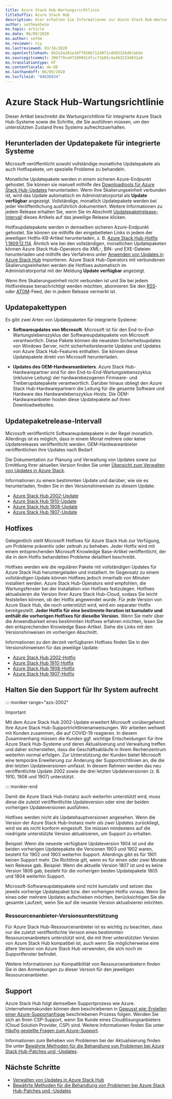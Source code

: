 ```yaml
---
title: Azure Stack Hub-Wartungsrichtlinie
titleSuffix: Azure Stack Hub
description: Hier erhalten Sie Informationen zur Azure Stack Hub-Wartungsrichtlinie und erfahren, wie Sie den unterstützten Zustand eines integrierten Systems aufrechterhalten.
author: sethmanheim
ms.topic: article
ms.date: 06/09/2020
ms.author: sethm
ms.reviewer: niy
ms.lastreviewed: 03/18/2020
ms.openlocfilehash: 6b2a3a281e16ff658b7124071cdb83326d0cbbde
ms.sourcegitcommit: 396f79ce073d99d14fcc71b85c4a4932334832a8
ms.translationtype: HT
ms.contentlocale: de-DE
ms.lasthandoff: 06/09/2020
ms.locfileid: "84636834"
---
```

# <a name="azure-stack-hub-servicing-policy"></a>Azure Stack Hub-Wartungsrichtlinie

Dieser Artikel beschreibt die Wartungsrichtlinie für integrierte Azure Stack Hub-Systeme sowie die Schritte, die Sie ausführen müssen, um den unterstützten Zustand Ihres Systems aufrechtzuerhalten.

## <a name="download-update-packages-for-integrated-systems"></a>Herunterladen der Updatepakete für integrierte Systeme

Microsoft veröffentlicht sowohl vollständige monatliche Updatepakete als auch Hotfixpakete, um spezielle Probleme zu behandeln.

Monatliche Updatepakete werden in einem sicheren Azure-Endpunkt gehostet. Sie können sie manuell mithilfe des [Downloadtools für Azure Stack Hub-Updates](https://aka.ms/azurestackupdatedownload) herunterladen. Wenn Ihre Skalierungseinheit verbunden ist, wird das Update automatisch im Administratorportal als **Update verfügbar** angezeigt. Vollständige, monatlich Updatepakete werden bei jeder Veröffentlichung ausführlich dokumentiert. Weitere Informationen zu jedem Release erhalten Sie, wenn Sie im Abschnitt [Updatepaketrelease-Intervall](#update-package-release-cadence) dieses Artikels auf das jeweilige Release klicken.

Hotfixupdatepakete werden in demselben sicheren Azure-Endpunkt gehostet. Sie können sie mithilfe der eingebetteten Links in jedem der jeweiligen Hotfix-KB-Artikel herunterladen, z. B. [Azure Stack Hub-Hotfix 1.1809.12.114](https://support.microsoft.com/help/4481548/azure-stack-hotfix-1-1809-12-114). Ähnlich wie bei den vollständigen, monatlichen Updatepaketen können Azure Stack Hub-Operators die XML-, BIN- und EXE-Dateien herunterladen und mithilfe des Verfahrens unter [Anwenden von Updates in Azure Stack Hub](azure-stack-apply-updates.md) importieren. Azure Stack Hub-Operators mit verbundenen Skalierungseinheiten werden die Hotfixes automatisch im Administratorportal mit der Meldung **Update verfügbar** angezeigt.

Wenn Ihre Skalierungseinheit nicht verbunden ist und Sie bei jedem Hotfixrelease benachrichtigt werden möchten, abonnieren Sie den [RSS](https://support.microsoft.com/app/content/api/content/feeds/sap/en-us/32d322a8-acae-202d-e9a9-7371dccf381b/rss)- oder [ATOM](https://support.microsoft.com/app/content/api/content/feeds/sap/en-us/32d322a8-acae-202d-e9a9-7371dccf381b/atom)-Feed, der in jedem Release vermerkt ist.

## <a name="update-package-types"></a>Updatepakettypen

Es gibt zwei Arten von Updatepaketen für integrierte Systeme:

- **Softwareupdates von Microsoft**. Microsoft ist für den End-to-End-Wartungslebenszyklus der Softwareupdatepakete von Microsoft verantwortlich. Diese Pakete können die neuesten Sicherheitsupdates von Windows Server, nicht sicherheitsrelevante Updates und Updates von Azure Stack Hub-Features enthalten. Sie können diese Updatepakete direkt von Microsoft herunterladen.

- **Updates des OEM-Hardwareanbieters**. Azure Stack Hub-Hardwarepartner sind für den End-to-End-Wartungslebenszyklus (inklusive Leitung) der hardwarebezogenen Firmware- und Treiberupdatepakete verantwortlich. Darüber hinaus obliegt den Azure Stack Hub-Hardwarepartnern die Leitung für die gesamte Software und Hardware des Hardwarelebenszyklus-Hosts. Die OEM-Hardwareanbieter hosten diese Updatepakete auf ihren Downloadwebsites.

## <a name="update-package-release-cadence"></a>Updatepaketrelease-Intervall

Microsoft veröffentlicht Softwareupdatepakete in der Regel monatlich. Allerdings ist es möglich, dass in einem Monat mehrere oder keine Updatereleases veröffentlicht werden. OEM-Hardwareanbieter veröffentlichen ihre Updates nach Bedarf.

Die Dokumentation zur Planung und Verwaltung von Updates sowie zur Ermittlung Ihrer aktuellen Version finden Sie unter [Übersicht zum Verwalten von Updates in Azure Stack](azure-stack-updates.md).

Informationen zu einem bestimmten Update und darüber, wie sie es herunterladen, finden Sie in den Versionshinweisen zu diesem Update:

- [Azure Stack Hub 2002-Update](/azure-stack/operator/release-notes?view=azs-2002)
- [Azure Stack Hub 1910-Update](/azure-stack/operator/release-notes?view=azs-1910)
- [Azure Stack Hub 1908-Update](/azure-stack/operator/release-notes?view=azs-1908)
- [Azure Stack Hub 1907-Update](/azure-stack/operator/release-notes?view=azs-1907)

## <a name="hotfixes"></a>Hotfixes

Gelegentlich stellt Microsoft Hotfixes für Azure Stack Hub zur Verfügung, um Probleme präventiv oder zeitnah zu beheben. Jeder Hotfix wird mit einem entsprechenden Microsoft Knowledge Base-Artikel veröffentlicht, der die in dem Hotfix behandelten Probleme detailliert beschreibt.

Hotfixes werden wie die regulären Pakete mit vollständigen Updates für Azure Stack Hub heruntergeladen und installiert. Im Gegensatz zu einem vollständigen Update können Hotfixes jedoch innerhalb von Minuten installiert werden. Azure Stack Hub-Operators wird empfohlen, die Wartungsfenster bei der Installation von Hotfixes festzulegen. Hotfixes aktualisieren die Version Ihrer Azure Stack Hub-Cloud, sodass Sie leicht feststellen können, ob der Hotfix angewendet wurde. Für jede Version von Azure Stack Hub, die noch unterstützt wird, wird ein separater Hotfix bereitgestellt. **Jeder Hotfix für eine bestimmte Iteration ist kumulativ und enthält die vorherigen Hotfixes für dieselbe Version.** Wenn Sie mehr über die Anwendbarkeit eines bestimmten Hotfixes erfahren möchten, lesen Sie den entsprechenden Knowledge Base-Artikel. Siehe die Links mit den Versionshinweisen im vorherigen Abschnitt.

Informationen zu den derzeit verfügbaren Hotfixes finden Sie in den Versionshinweisen für das jeweilige Update:

- [Azure Stack Hub 2002-Hotfix](/azure-stack/operator/release-notes?view=azs-2002#hotfixes)
- [Azure Stack Hub 1910-Hotfix](/azure-stack/operator/release-notes?view=azs-1910#hotfixes-1)
- [Azure Stack Hub 1908-Hotfix](/azure-stack/operator/release-notes?view=azs-1908#hotfixes-2)
- [Azure Stack Hub 1907-Hotfix](/azure-stack/operator/release-notes?view=azs-1907#hotfixes-3)

## <a name="keep-your-system-under-support"></a>Halten Sie den Support für Ihr System aufrecht

::: moniker range="azs-2002"

> [!IMPORTANT]  
> Mit dem Azure Stack Hub 2002-Update erweitert Microsoft vorübergehend Ihre Azure Stack Hub-Supportrichtlinienanweisungen. Wir arbeiten weltweit mit Kunden zusammen, die auf COVID-19 reagieren. In diesem Zusammenhang müssen die Kunden ggf. wichtige Entscheidungen für ihre Azure Stack Hub-Systeme und deren Aktualisierung und Verwaltung treffen und daher sicherstellen, dass die Geschäftsabläufe in ihrem Rechenzentrum weiterhin normal erfolgen. Zur Unterstützung der Kunden bietet Microsoft eine temporäre Erweiterung zur Änderung der Supportrichtlinien an, die die drei letzten Updateversionen umfasst. In diesem Rahmen werden das neu veröffentlichte Update 2002 sowie die drei letzten Updateversionen (z. B. 1910, 1908 und 1907) unterstützt.

::: moniker-end

Damit die Azure Stack Hub-Instanz auch weiterhin unterstützt wird, muss diese die zuletzt veröffentlichte Updateversion oder eine der beiden vorherigen Updateversionen ausführen.

Hotfixes werden nicht als Updatehauptversionen angesehen. Wenn die Version der Azure Stack Hub-Instanz *mehr als zwei Updates* zurückliegt, wird sie als nicht konform eingestuft. Sie müssen mindestens auf die niedrigste unterstützte Version aktualisieren, um Support zu erhalten.

Beispiel: Wenn die neueste verfügbare Updateversion 1904 ist und die beiden vorherigen Updatepakete die Versionen 1903 und 1902 waren, besteht für 1902 und 1903 weiterhin Support. Allerdings gibt es für 1901 keinen Support mehr. Die Richtlinie gilt, wenn es für einen oder zwei Monate kein Release gab. Beispiel: Wenn die aktuelle Version 1807 ist und es keine Version 1806 gab, besteht für die vorherigen beiden Updatepakete 1805 und 1804 weiterhin Support.

Microsoft-Softwareupdatepakete sind nicht kumulativ und setzen das jeweils vorherige Updatepaket bzw. den vorherigen Hotfix voraus. Wenn Sie eines oder mehrere Updates aufschieben möchten, berücksichtigen Sie die gesamte Laufzeit, wenn Sie auf die neueste Version aktualisieren möchten.

### <a name="resource-provider-version-support"></a>Ressourcenanbieter-Versionsunterstützung

Für Azure Stack Hub-Ressourcenanbieter ist es wichtig zu beachten, dass nur die zuletzt veröffentlichte Version eines bestimmten Ressourcenanbieters unterstützt wird, die mit Ihrer unterstützten Version von Azure Stack Hub kompatibel ist, auch wenn Sie möglicherweise eine ältere Version von Azure Stack Hub verwenden, die sich noch im Supportfenster befindet.

Weitere Informationen zur Kompatibilität von Ressourcenanbietern finden Sie in den Anmerkungen zu dieser Version für den jeweiligen Ressourcenanbieter.

## <a name="get-support"></a>Support

Azure Stack Hub folgt demselben Supportprozess wie Azure. Unternehmenskunden können dem beschriebenen in [Gewusst wie: Erstellen einer Azure-Supportanfrage](https://docs.microsoft.com/azure/azure-supportability/how-to-create-azure-support-request) beschriebenen Prozess folgen. Wenden Sie sich an Ihren CSP-Support, wenn Sie Kunde eines Cloudlösungsanbieters (Cloud Solution Provider, CSP) sind. Weitere Informationen finden Sie unter [Häufig gestellte Fragen zum Azure-Support](https://azure.microsoft.com/support/faq/).

Informationen zum Beheben von Problemen bei der Aktualisierung finden Sie unter [Bewährte Methoden für die Behandlung von Problemen bei Azure Stack Hub-Patches und -Updates](azure-stack-troubleshooting.md).

## <a name="next-steps"></a>Nächste Schritte

- [Verwalten von Updates in Azure Stack Hub](azure-stack-updates.md)
- [Bewährte Methoden für die Behandlung von Problemen bei Azure Stack Hub-Patches und -Updates](azure-stack-troubleshooting.md)
